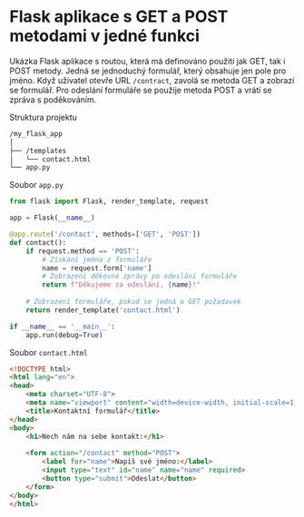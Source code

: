 # Flask aplikace s GET a POST metodami v jedné funkci
Ukázka Flask aplikace s routou, která má definováno použití jak GET, tak i POST metody. Jedná se jednoduchý formulář, který obsahuje jen pole pro jméno. Když uživatel otevře URL `/contract`, zavolá se metoda GET a zobrazí se formulář. Pro odeslání formuláře se použije metoda POST a vrátí se zpráva s poděkováním.

Struktura projektu
```bash
/my_flask_app
│
├── /templates
│   └── contact.html
└── app.py
```

Soubor `app.py`
```python
from flask import Flask, render_template, request

app = Flask(__name__)

@app.route('/contact', methods=['GET', 'POST'])
def contact():
    if request.method == 'POST':
        # Získání jména z formuláře
        name = request.form['name']
        # Zobrazení děkovné zprávy po odeslání formuláře
        return f"Děkujeme za odeslání, {name}!"
    
    # Zobrazení formuláře, pokud se jedná o GET požadavek
    return render_template('contact.html')

if __name__ == '__main__':
    app.run(debug=True)
```

Soubor `contact.html`
```html
<!DOCTYPE html>
<html lang="en">
<head>
    <meta charset="UTF-8">
    <meta name="viewport" content="width=device-width, initial-scale=1.0">
    <title>Kontaktní formulář</title>
</head>
<body>
    <h1>Nech nám na sebe kontakt:</h1>
    
    <form action="/contact" method="POST">
        <label for="name">Napiš své jméno:</label>
        <input type="text" id="name" name="name" required>
        <button type="submit">Odeslat</button>
    </form>
</body>
</html>
```